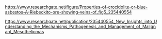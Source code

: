 https://www.researchgate.net/figure/Properties-of-crocidolite-or-blue-asbestos-A-Riebeckito-ore-showing-veins-of_fig5_235440554

https://www.researchgate.net/publication/235440554_New_Insights_into_Understanding_the_Mechanisms_Pathogenesis_and_Management_of_Malignant_Mesotheliomas
